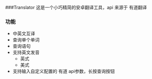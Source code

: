 ###Translator
这是一个小巧精简的安卓翻译工具，api 来源于 有道翻译
### 功能
+ 中英文互译
+ 查询单个单词
+ 查询语句
+ 支持英文发音
    + 英式
    + 美式
+ 支持输入自定义配置的 有道 api参数，长按查询按钮
